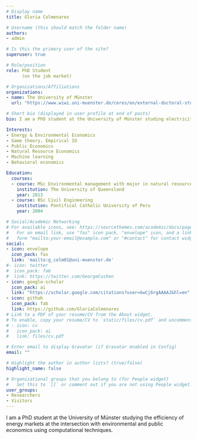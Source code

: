 ```yaml
---
# Display name
title: Gloria Colmenares

# Username (this should match the folder name)
authors:
- admin

# Is this the primary user of the site?
superuser: true

# Role/position
role: PhD Student 
      (on the job market)

# Organizations/Affiliations
organizations:
- name: The University of Münster
  url: "https://www.wiwi.uni-muenster.de/ceres/en/external-doctoral-students"

# Short bio (displayed in user profile at end of posts)
bio: I am a PhD student at the University of Münster studing electricity markets. My research interests include environmental and energy economics using computational techniques.

Interests:
- Energy & Environmental Economics
- Game theory, Empirical IO
- Public Economics
- Natural Resource Economics
- Machine learning
- Behavioral economics

Education:
  courses:
  - course: MSc Environmental management with major in natural resource economics
    institution: The University of Queensland
    year: 2013
  - course: BSc Civil Engineering
    institution: Pontifical Catholic University of Peru
    year: 2004

# Social/Academic Networking
# For available icons, see: https://sourcethemes.com/academic/docs/page-builder/#icons
#   For an email link, use "fas" icon pack, "envelope" icon, and a link in the
#   form "mailto:your-email@example.com" or "#contact" for contact widget.
social:
- icon: envelope
  icon_pack: fas
  link: 'mailto:g_colm01@uni-muenster.de'
#- icon: twitter
#  icon_pack: fab
#  link: https://twitter.com/GeorgeCushen
- icon: google-scholar
  icon_pack: ai
  link: "https://scholar.google.com/citations?user=kwCj6rgAAAAJ&hl=en"
- icon: github
  icon_pack: fab
  link: https://github.com/GloriaColmenares
# Link to a PDF of your resume/CV from the About widget.
# To enable, copy your resume/CV to `static/files/cv.pdf` and uncomment the lines below.
# - icon: cv
#   icon_pack: ai
#   link: files/cv.pdf

# Enter email to display Gravatar (if Gravatar enabled in Config)
email: ""

# Highlight the author in author lists? (true/false)
highlight_name: false

# Organizational groups that you belong to (for People widget)
#   Set this to `[]` or comment out if you are not using People widget.
user_groups:
- Researchers
- Visitors
---
```


I am a PhD student at the University of Münster studying the efficiency of energy markets at the intersection with environmental and public economics using computational techniques.
